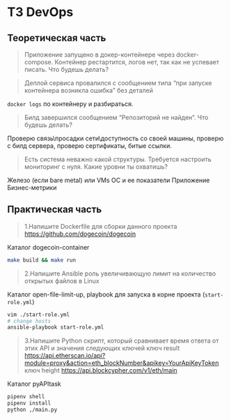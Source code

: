 # ТЗ DevOps
## Теоретическая часть 

> Приложение запущено в докер-контейнере через docker-compose. Контейнер рестартится, логов нет, так как не успевает писать. Что будешь делать?

> Деплой сервиса провалился с сообщением типа “при запуске контейнера возникла ошибка” без деталей

`docker logs` по контейнеру и разбираться.

> Билд завершился сообщением “Репозиторий не найден“. Что будешь делать?

Проверю связь\просадки сети\доступность со своей машины, проверю с билд сервера, проверю сертификаты, битые ссылки.  

> Есть система неважно какой структуры. Требуется настроить мониторинг с нуля. Какие уровни ты охватишь?

Железо (если bare metal) или VMs
ОС и ее показатели
Приложение
Бизнес-метрики

## Практическая часть

> 1.Напишите Dockerfile для сборки данного проекта
> https://github.com/dogecoin/dogecoin

Каталог dogecoin-container 
```sh
make build && make run
```

> 2.Напишите Ansible роль увеличивающую лимит на количество открытых файлов в Linux

Каталог open-file-limit-up, playbook для запуска в корне проекта (`start-role.yml`)
```sh
vim ./start-role.yml
# change hosts
ansible-playbook start-role.yml
```

> 3.Напишите Python скрипт, который сравнивает время ответа от этих API и значения следующих ключей
> ключ result
> https://api.etherscan.io/api?module=proxy&action=eth_blockNumber&apikey=YourApiKeyToken
> ключ height
> https://api.blockcypher.com/v1/eth/main

Каталог pyAPItask
```sh
pipenv shell
pipenv install
python ,/main.py
```
